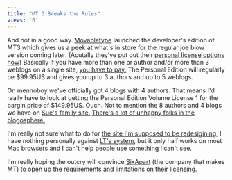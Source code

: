 ```yaml
---
title: "MT 3 Breaks the Rules"
views: '6'
---
```

<p>And not in a good way.  <a href="https://www.movabletype.org/">Movabletype</a> launched the developer's edition of MT3 which gives us a peek at what's in store for the regular joe blow version coming later.  (Acutally they've put out their <a href="https://secure.sixapart.com/">personal license options now</a>) Basically if you have more than one or author and/or more than 3 weblogs on a single site, <a href="https://secure.sixapart.com/">you have to pay.</a>  The Personal Edition will regularly be $99.95US and gives you up to 3 authors and up to 5 weblogs.</p>
<p>On mennoboy we've officially got 4 blogs with 4 authors.  That means I'd really have to look at getting the Personal Edition Volume License 1 for the bargin price of $149.95US.  Ouch.  Not to mention the 8 authors and 4 blogs we have on <a href="https://www.oatways.com">Sue's family site.</a>  <a href="https://www.metafilter.com/mefi/33072#670011">There's a lot of unhappy folks in the blogosphere.</a></p>
<p>I'm really not sure what to do for <a href="https://www.forestgrovecc.com">the site I'm supposed to be redesigining.</a>  I have nothing personally against <a href="https://www.theheresy.com/">LT's system</a>, but it only half works on most Mac browsers and I can't help people use something I can't see.</p>
<p>I'm really hoping the outcry will convince <a href="https://www.sixapart.com/">SixApart</a> (the company that makes MT) to open up the requirements and limitations on their licensing.</p>
